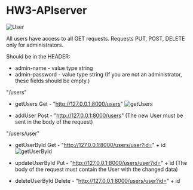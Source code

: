 


# HW3-APIserver

![User](https://github.com/Stas-sH/HW3-APIserver/assets/64601990/dd275a58-1171-44e8-bf97-b0974f5aa156)

All users have access to all GET requests.
Requests PUT, POST, DELETE only for administrators.

Should be in the HEADER: 
* admin-name - value type string
* admin-password - value type string
(If you are not an administrator, these fields should be empty.)


"/users"
* getUsers
  Get - "http://127.0.0.1:8000/users"
  ![getUsers](https://github.com/Stas-sH/HW3-APIserver/assets/64601990/4e345117-da32-4eac-88bb-56c9076cde3b)

* addUser
  Post - "http://127.0.0.1:8000/users"
  (The new User must be sent in the body of the request)



"/users/user"
* getUserById
  Get - "http://127.0.0.1:8000/users/user?id=" + id
  ![getUserById](https://github.com/Stas-sH/HW3-APIserver/assets/64601990/b55040b3-6e49-4234-b57f-4b7c4a7a9c5c)
  
* updateUserById
  Put - "http://127.0.0.1:8000/users/user?id=" + id
  (The body of the request must contain the User with the changed data)

* deleteUserById
  Delete - "http://127.0.0.1:8000/users/user?id=" + id

